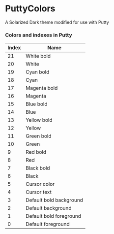 PuttyColors
===========

A Solarized Dark theme modified for use with Putty

### Colors and indexes in Putty

| Index | Name |
|-------|------|
| 21 | White bold |
| 20 | White |
| 19 | Cyan bold |
| 18 | Cyan  |
| 17 | Magenta bold |
| 16 | Magenta  |
| 15 | Blue bold  |
| 14 | Blue  |
| 13 | Yellow bold  |
| 12 | Yellow  |
| 11 | Green bold  |
| 10 | Green  |
| 9 | Red bold  |
| 8 | Red |
| 7 | Black bold |
| 6 | Black |
| 5 | Cursor color |
| 4 | Cursor text |
| 3 | Default bold background |
| 2 | Default background |
| 1 | Default bold foreground |
| 0 | Default foreground |
